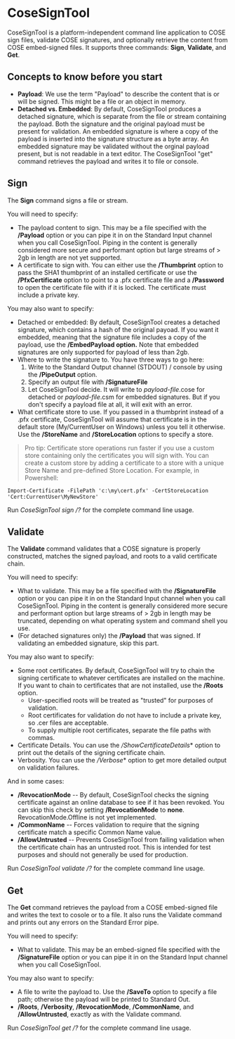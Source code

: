 # CoseSignTool
CoseSignTool is a platform-independent command line application to COSE sign files, validate COSE signatures, and optionally retrieve the content from COSE embed-signed files. 
It supports three commands: **Sign**, **Validate**, and **Get**.

## Concepts to know before you start
* **Payload**: We use the term "Payload" to describe the content that is or will be signed. This might be a file or an object in memory.
* **Detached vs. Embedded**: By default, CoseSignTool produces a detached signature, which is separate from the file or stream containing the payload. Both the signature and the original payload must be present for validation. An embedded signature is where a copy of the payload is inserted into the signature structure as a byte array. An embedded signature may be validated without the orginal payload present, but is not readable in a text editor. The CoseSignTool "get" command retrieves the payload and writes it to file or console.

## Sign
The **Sign** command signs a file or stream.

You will need to specify:
* The payload content to sign. This may be a file specified with the **/Payload** option or you can pipe it in on the Standard Input channel when you call CoseSignTool. Piping in the content is generally considered more secure and performant option but large streams of > 2gb in length are not yet supported.
* A certificate to sign with. You can either use the **/Thumbprint** option to pass the SHA1 thumbprint of an installed certificate or use the **/PfxCertificate** option to point to a .pfx certificate file and a **/Password** to open the certificate file with if it is locked. The certificate must include a private key.

You may also want to specify:
* Detached or embedded: By default, CoseSignTool creates a detached signature, which contains a hash of the original payoad. If you want it embedded, meaning that the signature file includes a copy of the payload, use the **/EmbedPayload option.** Note that embedded signatures are only supported for payload of less than 2gb.
* Where to write the signature to. You have three ways to go here:
    1. Write to the Standard Output channel (STDOUT) / console by using the **/PipeOutput** option.
    1. Specify an output file with **/SignatureFile**
    1. Let CoseSignTool decide. It will write to *payload-file*.cose for detached or *payload-file*.csm for embedded signatures. But if you don't specify a payload file at all, it will exit with an error.
* What certificate store to use. If you passed in a thumbprint instead of a .pfx certificate, CoseSignTool will assume that certificate is in the default store (My/CurrentUser on Windows) unless you tell it otherwise. Use the **/StoreName** and **/StoreLocation** options to specify a store.
>Pro tip: Certificate store operations run faster if you use a custom store containing only the certificates you will sign with. You can create a custom store by adding a certificate to a store with a unique Store Name and pre-defined Store Location. For example, in Powershell: 
~~~
Import-Certificate -FilePath 'c:\my\cert.pfx' -CertStoreLocation 'Cert:CurrentUser\MyNewStore'
~~~

Run *CoseSignTool sign /?* for the complete command line usage.

## Validate
The **Validate** command validates that a COSE signature is properly constructed, matches the signed payload, and roots to a valid certificate chain.

You will need to specify:
* What to validate. This may be a file specified with the **/SignatureFile** option or you can pipe it in on the Standard Input channel when you call CoseSignTool. Piping in the content is generally considered more secure and performant option but large streams of > 2gb in length may be truncated, depending on what operating system and command shell you use.
* (For detached signatures only) the **/Payload** that was signed. If validating an embedded signature, skip this part.

You may also want to specify:
* Some root certificates. By default, CoseSignTool will try to chain the signing certificate to whatever certificates are installed on the machine. If you want to chain to certificates that are not installed, use the **/Roots** option.
    * User-specified roots will be treated as "trusted" for purposes of validation.
    * Root certificates for validation do not have to include a private key, so .cer files are acceptable.
    * To supply multiple root certificates, separate the file paths with commas.
* Certificate Details. You can use the */ShowCertificateDetails** option to print out the details of the signing certificate chain.
* Verbosity. You can use the */Verbose** option to get more detailed output on validation failures.

And in some cases:
* **/RevocationMode** -- By default, CoseSignTool checks the signing certificate against an online database to see if it has been revoked. You can skip this check by setting **/RevocationMode** to **none**. RevocationMode.Offline is not yet implemented.
* **/CommonName** -- Forces validation to require that the signing certificate match a specific Common Name value.
* **/AllowUntrusted** -- Prevents CoseSignTool from failing validation when the certificate chain has an untrusted root. This is intended for test purposes and should not generally be used for production.

Run *CoseSignTool validate /?* for the complete command line usage.

## Get
The **Get** command retrieves the payload from a COSE embed-signed file and writes the text to cosole or to a file. It also runs the Validate command and prints out any errors on the Standard Error pipe.

You will need to specify:
* What to validate. This may be an embed-signed file specified with the **/SignatureFile** option or you can pipe it in on the Standard Input channel when you call CoseSignTool.

You may also want to specify:
* A file to write the payload to. Use the **/SaveTo** option to specify a file path; otherwise the payload will be printed to Standard Out.
* **/Roots**, **/Verbosity**, **/RevocationMode**, **/CommonName**, and **/AllowUntrusted**, exactly as with the Validate command.

Run *CoseSignTool get /?* for the complete command line usage.
